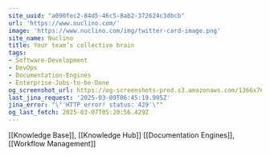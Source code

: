 ```yaml
---
site_uuid: "a090fec2-84d5-46c5-8ab2-372624c3dbcb"
url: 'https://www.nuclino.com/'
image: 'https://www.nuclino.com/img/twitter-card-image.png'
site_name: Nuclino
title: Your team’s collective brain
tags:
- Software-Development
- DevOps
- Documentation-Engines
- Enterprise-Jobs-to-be-Done
og_screenshot_url: https://og-screenshots-prod.s3.amazonaws.com/1366x768/80/false/80d1017caa5faa7f717416861a36234193a78db9014a7ec439cb36969fdafbe8.jpeg
last_jina_request: '2025-03-09T06:45:19.995Z'
jina_error: "\"'HTTP error! status: 429'\""
og_last_fetch: 2025-03-07T05:20:56.429Z
---
```

[[Knowledge Base]], [[Knowledge Hub]]
[[Documentation Engines]], [[Workflow Management]]
